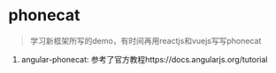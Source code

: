 # phonecat

> 学习新框架所写的demo，有时间再用reactjs和vuejs写写phonecat

1. angular-phonecat: 参考了官方教程https://docs.angularjs.org/tutorial

